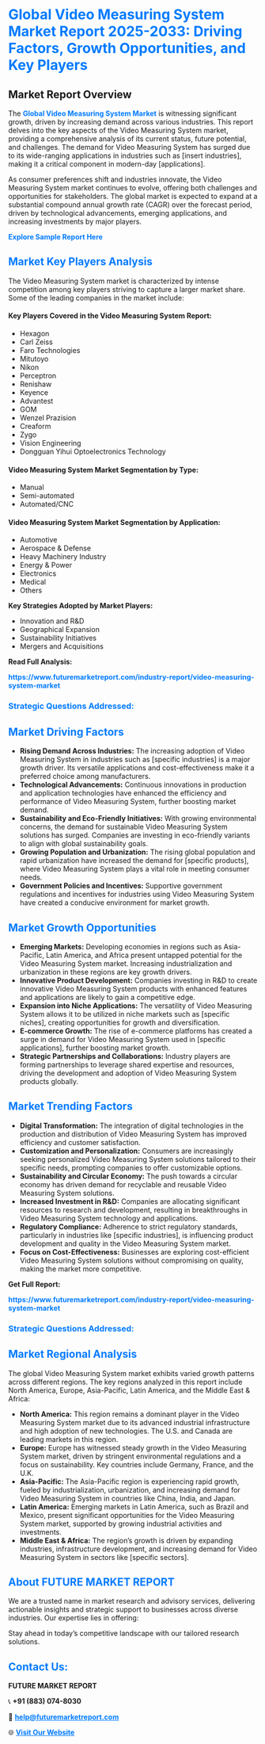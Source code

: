 <h1 style="color: #007BFF;">Global Video Measuring System Market Report 2025-2033: Driving Factors, Growth Opportunities, and Key Players</h1>

<section id="overview">
<h2>Market Report Overview</h2>
<p>The <a href="https://www.futuremarketreport.com/industry-report/video-measuring-system-market" style="color: #007BFF; text-decoration: none;"><strong>Global Video Measuring System Market</strong></a> is witnessing significant growth, driven by increasing demand across various industries. This report delves into the key aspects of the Video Measuring System market, providing a comprehensive analysis of its current status, future potential, and challenges. The demand for Video Measuring System has surged due to its wide-ranging applications in industries such as [insert industries], making it a critical component in modern-day [applications].</p>
<p>As consumer preferences shift and industries innovate, the Video Measuring System market continues to evolve, offering both challenges and opportunities for stakeholders. The global market is expected to expand at a substantial compound annual growth rate (CAGR) over the forecast period, driven by technological advancements, emerging applications, and increasing investments by major players.</p>
</section>

<section id="overview">
<p><a href="https://www.futuremarketreport.com/request-sample/reportId=105293" style="color: #007BFF; text-decoration: none;"><strong>Explore Sample Report Here</strong></a></p>
</section>

<section id="key-players">
<h2 style="color: #007BFF;">Market Key Players Analysis</h2>
<p>The Video Measuring System market is characterized by intense competition among key players striving to capture a larger market share. Some of the leading companies in the market include:</p>
<h4>Key Players Covered in the Video Measuring System Report:</h4>
<ul><li>Hexagon</li><li>Carl Zeiss</li><li>Faro Technologies</li><li>Mitutoyo</li><li>Nikon</li><li>Perceptron</li><li>Renishaw</li><li>Keyence</li><li>Advantest</li><li>GOM</li><li>Wenzel Prazision</li><li>Creaform</li><li>Zygo</li><li>Vision Engineering</li><li>Dongguan Yihui Optoelectronics Technology</li></ul>
<h4>Video Measuring System Market Segmentation by Type:</h4>
<ul><li>Manual</li><li>Semi-automated</li><li>Automated/CNC</li></ul>

<h4>Video Measuring System Market Segmentation by Application:</h4>
<ul><li>Automotive</li><li>Aerospace &amp; Defense</li><li>Heavy Machinery Industry</li><li>Energy &amp; Power</li><li>Electronics</li><li>Medical</li><li>Others</li></ul>
<p><strong>Key Strategies Adopted by Market Players:</strong></p>
<ul>
<li>Innovation and R&D</li>
<li>Geographical Expansion</li>
<li>Sustainability Initiatives</li>
<li>Mergers and Acquisitions</li>
</ul>
</section>

<section>
<p><strong>Read Full Analysis: </strong></p><a href="https://www.futuremarketreport.com/industry-report/video-measuring-system-market" style="color: #007BFF; text-decoration: none;"><strong>https://www.futuremarketreport.com/industry-report/video-measuring-system-market</strong></a>
<h3 style="color: #007BFF;">Strategic Questions Addressed:</h3>
</section>

<section id="driving-factors">
<h2 style="color: #007BFF;">Market Driving Factors</h2>
<ul>
<li><strong>Rising Demand Across Industries:</strong> The increasing adoption of Video Measuring System in industries such as [specific industries] is a major growth driver. Its versatile applications and cost-effectiveness make it a preferred choice among manufacturers.</li>
<li><strong>Technological Advancements:</strong> Continuous innovations in production and application technologies have enhanced the efficiency and performance of Video Measuring System, further boosting market demand.</li>
<li><strong>Sustainability and Eco-Friendly Initiatives:</strong> With growing environmental concerns, the demand for sustainable Video Measuring System solutions has surged. Companies are investing in eco-friendly variants to align with global sustainability goals.</li>
<li><strong>Growing Population and Urbanization:</strong> The rising global population and rapid urbanization have increased the demand for [specific products], where Video Measuring System plays a vital role in meeting consumer needs.</li>
<li><strong>Government Policies and Incentives:</strong> Supportive government regulations and incentives for industries using Video Measuring System have created a conducive environment for market growth.</li>
</ul>
</section>

<section id="growth-opportunities">
<h2 style="color: #007BFF;">Market Growth Opportunities</h2>
<ul>
<li><strong>Emerging Markets:</strong> Developing economies in regions such as Asia-Pacific, Latin America, and Africa present untapped potential for the Video Measuring System market. Increasing industrialization and urbanization in these regions are key growth drivers.</li>
<li><strong>Innovative Product Development:</strong> Companies investing in R&D to create innovative Video Measuring System products with enhanced features and applications are likely to gain a competitive edge.</li>
<li><strong>Expansion into Niche Applications:</strong> The versatility of Video Measuring System allows it to be utilized in niche markets such as [specific niches], creating opportunities for growth and diversification.</li>
<li><strong>E-commerce Growth:</strong> The rise of e-commerce platforms has created a surge in demand for Video Measuring System used in [specific applications], further boosting market growth.</li>
<li><strong>Strategic Partnerships and Collaborations:</strong> Industry players are forming partnerships to leverage shared expertise and resources, driving the development and adoption of Video Measuring System products globally.</li>
</ul>
</section>

<section id="trending-factors">
<h2 style="color: #007BFF;">Market Trending Factors</h2>
<ul>
<li><strong>Digital Transformation:</strong> The integration of digital technologies in the production and distribution of Video Measuring System has improved efficiency and customer satisfaction.</li>
<li><strong>Customization and Personalization:</strong> Consumers are increasingly seeking personalized Video Measuring System solutions tailored to their specific needs, prompting companies to offer customizable options.</li>
<li><strong>Sustainability and Circular Economy:</strong> The push towards a circular economy has driven demand for recyclable and reusable Video Measuring System solutions.</li>
<li><strong>Increased Investment in R&D:</strong> Companies are allocating significant resources to research and development, resulting in breakthroughs in Video Measuring System technology and applications.</li>
<li><strong>Regulatory Compliance:</strong> Adherence to strict regulatory standards, particularly in industries like [specific industries], is influencing product development and quality in the Video Measuring System market.</li>
<li><strong>Focus on Cost-Effectiveness:</strong> Businesses are exploring cost-efficient Video Measuring System solutions without compromising on quality, making the market more competitive.</li>
</ul>
</section>

<section>
<p><strong>Get Full Report: </strong></p><a href="https://www.futuremarketreport.com/industry-report/video-measuring-system-market" style="color: #007BFF; text-decoration: none;"><strong>https://www.futuremarketreport.com/industry-report/video-measuring-system-market</strong></a>
<h3 style="color: #007BFF;">Strategic Questions Addressed:</h3>
</section>


<section id="regional-analysis">
<h2 style="color: #007BFF;">Market Regional Analysis</h2>
<p>The global Video Measuring System market exhibits varied growth patterns across different regions. The key regions analyzed in this report include North America, Europe, Asia-Pacific, Latin America, and the Middle East & Africa:</p>
<ul>
<li><strong>North America:</strong> This region remains a dominant player in the Video Measuring System market due to its advanced industrial infrastructure and high adoption of new technologies. The U.S. and Canada are leading markets in this region.</li>
<li><strong>Europe:</strong> Europe has witnessed steady growth in the Video Measuring System market, driven by stringent environmental regulations and a focus on sustainability. Key countries include Germany, France, and the U.K.</li>
<li><strong>Asia-Pacific:</strong> The Asia-Pacific region is experiencing rapid growth, fueled by industrialization, urbanization, and increasing demand for Video Measuring System in countries like China, India, and Japan.</li>
<li><strong>Latin America:</strong> Emerging markets in Latin America, such as Brazil and Mexico, present significant opportunities for the Video Measuring System market, supported by growing industrial activities and investments.</li>
<li><strong>Middle East & Africa:</strong> The region’s growth is driven by expanding industries, infrastructure development, and increasing demand for Video Measuring System in sectors like [specific sectors].</li>
</ul>
</section>

<footer>
<h2 style="color: #007BFF;">About FUTURE MARKET REPORT</h2>
<p>We are a trusted name in market research and advisory services, delivering actionable insights and strategic support to businesses across diverse industries. Our expertise lies in offering:</p>

<p>Stay ahead in today’s competitive landscape with our tailored research solutions.</p>

<h2 style="color: #007BFF;">Contact Us:</h2>
<p><strong>FUTURE MARKET REPORT</strong></p>
<p>📞 <strong>+91 (883) 074-8030</strong></p>
<p>📧 <strong><a href="mailto:help@futuremarketreport.com" style="color: #007BFF;">help@futuremarketreport.com</a></strong></p>
<p>🌐 <strong><a href="https://www.futuremarketreport.com/" style="color: #007BFF;">Visit Our Website</a></strong></p>
</footer>